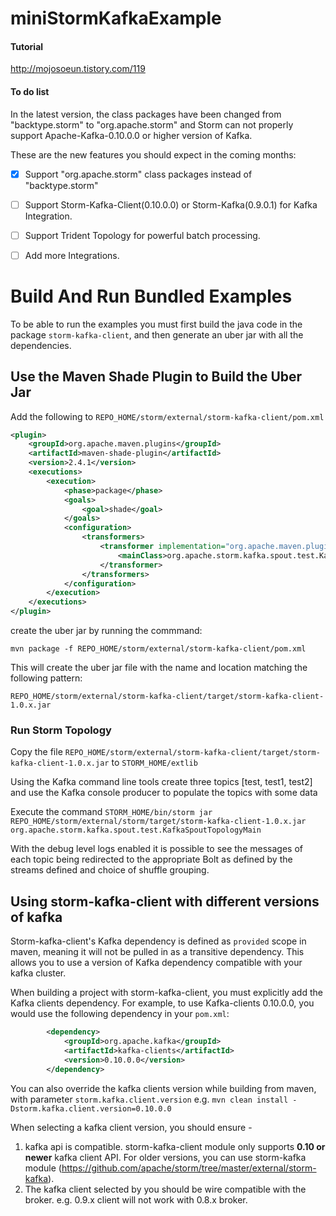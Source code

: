 # miniStormKafkaExample

#### Tutorial
http://mojosoeun.tistory.com/119

#### To do list

In the latest version, the class packages have been changed from "backtype.storm" to "org.apache.storm" and Storm can not properly support Apache-Kafka-0.10.0.0 or higher version of Kafka.

These are the new features you should expect in the coming
months:



* [x] Support "org.apache.storm" class packages instead of "backtype.storm"
* [ ] Support Storm-Kafka-Client(0.10.0.0) or Storm-Kafka(0.9.0.1) for Kafka Integration.
* [ ] Support Trident Topology for powerful batch processing.
* [ ] Add more Integrations.


# Build And Run Bundled Examples  
To be able to run the examples you must first build the java code in the package `storm-kafka-client`,
and then generate an uber jar with all the dependencies.

## Use the Maven Shade Plugin to Build the Uber Jar

Add the following to `REPO_HOME/storm/external/storm-kafka-client/pom.xml`
```xml
<plugin>
    <groupId>org.apache.maven.plugins</groupId>
    <artifactId>maven-shade-plugin</artifactId>
    <version>2.4.1</version>
    <executions>
        <execution>
            <phase>package</phase>
            <goals>
                <goal>shade</goal>
            </goals>
            <configuration>
                <transformers>
                    <transformer implementation="org.apache.maven.plugins.shade.resource.ManifestResourceTransformer">
                        <mainClass>org.apache.storm.kafka.spout.test.KafkaSpoutTopologyMain</mainClass>
                    </transformer>
                </transformers>
            </configuration>
        </execution>
    </executions>
</plugin>
```

create the uber jar by running the commmand:

`mvn package -f REPO_HOME/storm/external/storm-kafka-client/pom.xml`

This will create the uber jar file with the name and location matching the following pattern:

`REPO_HOME/storm/external/storm-kafka-client/target/storm-kafka-client-1.0.x.jar`

### Run Storm Topology

Copy the file `REPO_HOME/storm/external/storm-kafka-client/target/storm-kafka-client-1.0.x.jar` to `STORM_HOME/extlib`

Using the Kafka command line tools create three topics [test, test1, test2] and use the Kafka console producer to populate the topics with some data

Execute the command `STORM_HOME/bin/storm jar REPO_HOME/storm/external/storm/target/storm-kafka-client-1.0.x.jar org.apache.storm.kafka.spout.test.KafkaSpoutTopologyMain`

With the debug level logs enabled it is possible to see the messages of each topic being redirected to the appropriate Bolt as defined
by the streams defined and choice of shuffle grouping.   

## Using storm-kafka-client with different versions of kafka

Storm-kafka-client's Kafka dependency is defined as `provided` scope in maven, meaning it will not be pulled in
as a transitive dependency. This allows you to use a version of Kafka dependency compatible with your kafka cluster.

When building a project with storm-kafka-client, you must explicitly add the Kafka clients dependency. For example, to
use Kafka-clients 0.10.0.0, you would use the following dependency in your `pom.xml`:

```xml
        <dependency>
            <groupId>org.apache.kafka</groupId>
            <artifactId>kafka-clients</artifactId>
            <version>0.10.0.0</version>
        </dependency>
```

You can also override the kafka clients version while building from maven, with parameter `storm.kafka.client.version`
e.g. `mvn clean install -Dstorm.kafka.client.version=0.10.0.0`

When selecting a kafka client version, you should ensure -
 1. kafka api is compatible. storm-kafka-client module only supports **0.10 or newer** kafka client API. For older versions,
 you can use storm-kafka module (https://github.com/apache/storm/tree/master/external/storm-kafka).  
 2. The kafka client selected by you should be wire compatible with the broker. e.g. 0.9.x client will not work with
 0.8.x broker.
